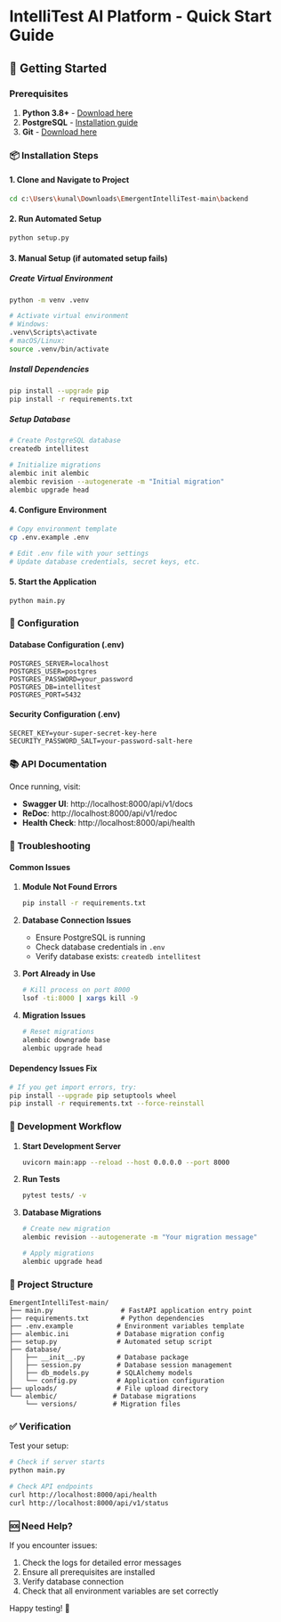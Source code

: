 # IntelliTest AI Platform - Quick Start Guide

## 🚀 Getting Started

### Prerequisites

1. **Python 3.8+** - [Download here](https://python.org/downloads)
2. **PostgreSQL** - [Installation guide](https://postgresql.org/download)
3. **Git** - [Download here](https://git-scm.com/downloads)

### 📦 Installation Steps

#### 1. Clone and Navigate to Project
```bash
cd c:\Users\kunal\Downloads\EmergentIntelliTest-main\backend
```

#### 2. Run Automated Setup
```bash
python setup.py
```

#### 3. Manual Setup (if automated setup fails)

##### Create Virtual Environment
```bash
python -m venv .venv

# Activate virtual environment
# Windows:
.venv\Scripts\activate
# macOS/Linux:
source .venv/bin/activate
```

##### Install Dependencies
```bash
pip install --upgrade pip
pip install -r requirements.txt
```

##### Setup Database
```bash
# Create PostgreSQL database
createdb intellitest

# Initialize migrations
alembic init alembic
alembic revision --autogenerate -m "Initial migration"
alembic upgrade head
```

#### 4. Configure Environment
```bash
# Copy environment template
cp .env.example .env

# Edit .env file with your settings
# Update database credentials, secret keys, etc.
```

#### 5. Start the Application
```bash
python main.py
```

### 🔧 Configuration

#### Database Configuration (.env)
```env
POSTGRES_SERVER=localhost
POSTGRES_USER=postgres
POSTGRES_PASSWORD=your_password
POSTGRES_DB=intellitest
POSTGRES_PORT=5432
```

#### Security Configuration (.env)
```env
SECRET_KEY=your-super-secret-key-here
SECURITY_PASSWORD_SALT=your-password-salt-here
```

### 📚 API Documentation

Once running, visit:
- **Swagger UI**: http://localhost:8000/api/v1/docs
- **ReDoc**: http://localhost:8000/api/v1/redoc
- **Health Check**: http://localhost:8000/api/health

### 🐛 Troubleshooting

#### Common Issues

1. **Module Not Found Errors**
   ```bash
   pip install -r requirements.txt
   ```

2. **Database Connection Issues**
   - Ensure PostgreSQL is running
   - Check database credentials in `.env`
   - Verify database exists: `createdb intellitest`

3. **Port Already in Use**
   ```bash
   # Kill process on port 8000
   lsof -ti:8000 | xargs kill -9
   ```

4. **Migration Issues**
   ```bash
   # Reset migrations
   alembic downgrade base
   alembic upgrade head
   ```

#### Dependency Issues Fix
```bash
# If you get import errors, try:
pip install --upgrade pip setuptools wheel
pip install -r requirements.txt --force-reinstall
```

### 🔄 Development Workflow

1. **Start Development Server**
   ```bash
   uvicorn main:app --reload --host 0.0.0.0 --port 8000
   ```

2. **Run Tests**
   ```bash
   pytest tests/ -v
   ```

3. **Database Migrations**
   ```bash
   # Create new migration
   alembic revision --autogenerate -m "Your migration message"
   
   # Apply migrations
   alembic upgrade head
   ```

### 📁 Project Structure
```
EmergentIntelliTest-main/
├── main.py                 # FastAPI application entry point
├── requirements.txt        # Python dependencies
├── .env.example           # Environment variables template
├── alembic.ini            # Database migration config
├── setup.py               # Automated setup script
├── database/
│   ├── __init__.py        # Database package
│   ├── session.py         # Database session management
│   ├── db_models.py       # SQLAlchemy models
│   └── config.py          # Application configuration
├── uploads/               # File upload directory
└── alembic/              # Database migrations
    └── versions/         # Migration files
```

### ✅ Verification

Test your setup:
```bash
# Check if server starts
python main.py

# Check API endpoints
curl http://localhost:8000/api/health
curl http://localhost:8000/api/v1/status
```

### 🆘 Need Help?

If you encounter issues:
1. Check the logs for detailed error messages
2. Ensure all prerequisites are installed
3. Verify database connection
4. Check that all environment variables are set correctly

Happy testing! 🎉
